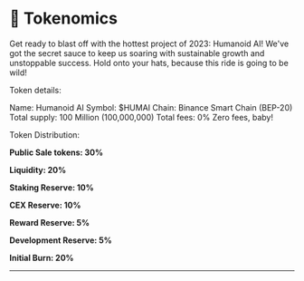 # 🐽 Tokenomics

Get ready to blast off with the hottest project of 2023: Humanoid AI! We've got the secret sauce to keep us soaring with sustainable growth and unstoppable success. Hold onto your hats, because this ride is going to be wild!

Token details:

Name: Humanoid AI Symbol: $HUMAI Chain: Binance Smart Chain (BEP-20) Total supply: 100 Million (100,000,000) Total fees: 0% Zero fees, baby!

Token Distribution:

**Public Sale tokens: 30%**

**Liquidity: 20%**

**Staking Reserve: 10%**

**CEX Reserve: 10%**

**Reward Reserve: 5%**

**Development Reserve: 5%**

**Initial Burn: 20%**

****
